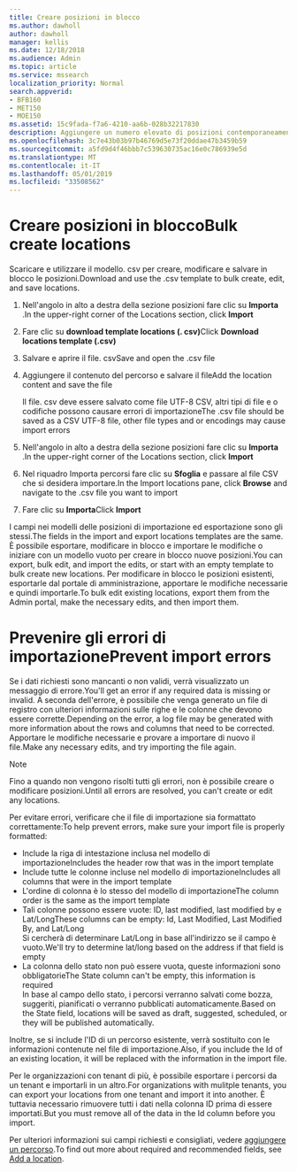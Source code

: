 ```yaml
---
title: Creare posizioni in blocco
ms.author: dawholl
author: dawholl
manager: kellis
ms.date: 12/18/2018
ms.audience: Admin
ms.topic: article
ms.service: mssearch
localization_priority: Normal
search.appverid:
- BFB160
- MET150
- MOE150
ms.assetid: 15c9fada-f7a6-4210-aa6b-028b32217830
description: Aggiungere un numero elevato di posizioni contemporaneamente con gli strumenti di importazione per il portale di amministrazione di Microsoft Search
ms.openlocfilehash: 3c7e43b03b97b46769d5e73f20ddae47b3459b59
ms.sourcegitcommit: a5fd9d4f46bbb7c539630735ac16e0c786939e5d
ms.translationtype: MT
ms.contentlocale: it-IT
ms.lasthandoff: 05/01/2019
ms.locfileid: "33508562"
---
```

# <a name="bulk-create-locations"></a><span data-ttu-id="516aa-103">Creare posizioni in blocco</span><span class="sxs-lookup"><span data-stu-id="516aa-103">Bulk create locations</span></span>

<span data-ttu-id="516aa-104">Scaricare e utilizzare il modello. csv per creare, modificare e salvare in blocco le posizioni.</span><span class="sxs-lookup"><span data-stu-id="516aa-104">Download and use the .csv template to bulk create, edit, and save locations.</span></span> 
  
1. <span data-ttu-id="516aa-105">Nell'angolo in alto a destra della sezione posizioni fare clic su **Importa** .</span><span class="sxs-lookup"><span data-stu-id="516aa-105">In the upper-right corner of the Locations section, click **Import**</span></span>
    
2. <span data-ttu-id="516aa-106">Fare clic su **download template locations (. csv)**</span><span class="sxs-lookup"><span data-stu-id="516aa-106">Click **Download locations template (.csv)**</span></span>
    
3. <span data-ttu-id="516aa-107">Salvare e aprire il file. csv</span><span class="sxs-lookup"><span data-stu-id="516aa-107">Save and open the .csv file</span></span>
    
4. <span data-ttu-id="516aa-108">Aggiungere il contenuto del percorso e salvare il file</span><span class="sxs-lookup"><span data-stu-id="516aa-108">Add the location content and save the file</span></span>

    <span data-ttu-id="516aa-109">Il file. csv deve essere salvato come file UTF-8 CSV, altri tipi di file e o codifiche possono causare errori di importazione</span><span class="sxs-lookup"><span data-stu-id="516aa-109">The .csv file should be saved as a CSV UTF-8 file, other file types and or encodings may cause import errors</span></span>
    
5. <span data-ttu-id="516aa-110">Nell'angolo in alto a destra della sezione posizioni fare clic su **Importa** .</span><span class="sxs-lookup"><span data-stu-id="516aa-110">In the upper-right corner of the Locations section, click **Import**</span></span>
    
6. <span data-ttu-id="516aa-111">Nel riquadro Importa percorsi fare clic su **Sfoglia** e passare al file CSV che si desidera importare.</span><span class="sxs-lookup"><span data-stu-id="516aa-111">In the Import locations pane, click **Browse** and navigate to the .csv file you want to import</span></span> 
    
7. <span data-ttu-id="516aa-112">Fare clic su **Importa**</span><span class="sxs-lookup"><span data-stu-id="516aa-112">Click **Import**</span></span>

<span data-ttu-id="516aa-113">I campi nei modelli delle posizioni di importazione ed esportazione sono gli stessi.</span><span class="sxs-lookup"><span data-stu-id="516aa-113">The fields in the import and export locations templates are the same.</span></span> <span data-ttu-id="516aa-114">È possibile esportare, modificare in blocco e importare le modifiche o iniziare con un modello vuoto per creare in blocco nuove posizioni.</span><span class="sxs-lookup"><span data-stu-id="516aa-114">You can export, bulk edit, and import the edits, or start with an empty template to bulk create new locations.</span></span> <span data-ttu-id="516aa-115">Per modificare in blocco le posizioni esistenti, esportarle dal portale di amministrazione, apportare le modifiche necessarie e quindi importarle.</span><span class="sxs-lookup"><span data-stu-id="516aa-115">To bulk edit existing locations, export them from the Admin portal, make the necessary edits, and then import them.</span></span>

# <a name="prevent-import-errors"></a><span data-ttu-id="516aa-116">Prevenire gli errori di importazione</span><span class="sxs-lookup"><span data-stu-id="516aa-116">Prevent import errors</span></span>  
<span data-ttu-id="516aa-117">Se i dati richiesti sono mancanti o non validi, verrà visualizzato un messaggio di errore.</span><span class="sxs-lookup"><span data-stu-id="516aa-117">You'll get an error if any required data is missing or invalid.</span></span> <span data-ttu-id="516aa-118">A seconda dell'errore, è possibile che venga generato un file di registro con ulteriori informazioni sulle righe e le colonne che devono essere corrette.</span><span class="sxs-lookup"><span data-stu-id="516aa-118">Depending on the error, a log file may be generated with more information about the rows and columns that need to be corrected.</span></span> <span data-ttu-id="516aa-119">Apportare le modifiche necessarie e provare a importare di nuovo il file.</span><span class="sxs-lookup"><span data-stu-id="516aa-119">Make any necessary edits, and try importing the file again.</span></span>
  
> [!NOTE]
> <span data-ttu-id="516aa-120">Fino a quando non vengono risolti tutti gli errori, non è possibile creare o modificare posizioni.</span><span class="sxs-lookup"><span data-stu-id="516aa-120">Until all errors are resolved, you can't create or edit any locations.</span></span> 

<span data-ttu-id="516aa-121">Per evitare errori, verificare che il file di importazione sia formattato correttamente:</span><span class="sxs-lookup"><span data-stu-id="516aa-121">To help prevent errors, make sure your import file is properly formatted:</span></span>
- <span data-ttu-id="516aa-122">Include la riga di intestazione inclusa nel modello di importazione</span><span class="sxs-lookup"><span data-stu-id="516aa-122">Includes the header row that was in the import template</span></span>
- <span data-ttu-id="516aa-123">Include tutte le colonne incluse nel modello di importazione</span><span class="sxs-lookup"><span data-stu-id="516aa-123">Includes all columns that were in the import template</span></span>
- <span data-ttu-id="516aa-124">L'ordine di colonna è lo stesso del modello di importazione</span><span class="sxs-lookup"><span data-stu-id="516aa-124">The column order is the same as the import template</span></span>
- <span data-ttu-id="516aa-125">Tali colonne possono essere vuote: ID, last modified, last modified by e Lat/Long</span><span class="sxs-lookup"><span data-stu-id="516aa-125">These columns can be empty: Id, Last Modified, Last Modified By, and Lat/Long</span></span>  
<span data-ttu-id="516aa-126">Si cercherà di determinare Lat/Long in base all'indirizzo se il campo è vuoto.</span><span class="sxs-lookup"><span data-stu-id="516aa-126">We'll try to determine lat/long based on the address if that field is empty</span></span>
- <span data-ttu-id="516aa-127">La colonna dello stato non può essere vuota, queste informazioni sono obbligatorie</span><span class="sxs-lookup"><span data-stu-id="516aa-127">The State column can't be empty, this information is required</span></span>  
<span data-ttu-id="516aa-128">In base al campo dello stato, i percorsi verranno salvati come bozza, suggeriti, pianificati o verranno pubblicati automaticamente.</span><span class="sxs-lookup"><span data-stu-id="516aa-128">Based on the State field, locations will be saved as draft, suggested, scheduled, or they will be published automatically.</span></span>

<span data-ttu-id="516aa-129">Inoltre, se si include l'ID di un percorso esistente, verrà sostituito con le informazioni contenute nel file di importazione.</span><span class="sxs-lookup"><span data-stu-id="516aa-129">Also, if you include the Id of an existing location, it will be replaced with the information in the import file.</span></span>

<span data-ttu-id="516aa-130">Per le organizzazioni con tenant di più, è possibile esportare i percorsi da un tenant e importarli in un altro.</span><span class="sxs-lookup"><span data-stu-id="516aa-130">For organizations with mulitple tenants, you can export your locations from one tenant and import it into another.</span></span> <span data-ttu-id="516aa-131">È tuttavia necessario rimuovere tutti i dati nella colonna ID prima di essere importati.</span><span class="sxs-lookup"><span data-stu-id="516aa-131">But you must remove all of the data in the Id column before you import.</span></span>
  
<span data-ttu-id="516aa-132">Per ulteriori informazioni sui campi richiesti e consigliati, vedere [aggiungere un percorso](add-a-location.md).</span><span class="sxs-lookup"><span data-stu-id="516aa-132">To find out more about required and recommended fields, see [Add a location](add-a-location.md).</span></span>

  

